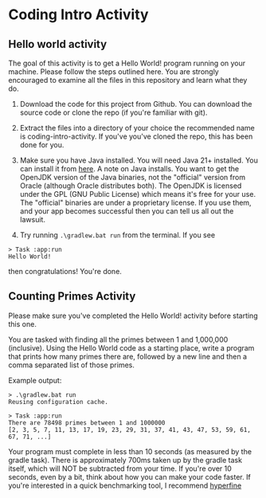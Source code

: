 # Coding Intro Activity

## Hello world activity

The goal of this activity is to get a Hello World! program running on your machine. Please follow the steps outlined here. You are strongly encouraged to examine all the files in this repository and learn what they do. 

1. Download the code for this project from Github. You can download the source code or clone the repo (if you're familiar with git). 

2. Extract the files into a directory of your choice the recommended name is coding-intro-activity. If you've you've cloned the repo, this has been done for you. 

3. Make sure you have Java installed. You will need Java 21+ installed. You can install it from [here](https://openjdk.org/projects/jdk/21/). A note on Java installs. You want to get the OpenJDK version of the Java binaries, not the "official" version from Oracle (although Oracle distributes both). The OpenJDK is licensed under the GPL (GNU Public License) which means it's free for your use. The "official" binaries are under a proprietary license. If you use them, and your app becomes successful then you can tell us all out the lawsuit. 

4. Try running `.\gradlew.bat run` from the terminal. If you see 
```
> Task :app:run
Hello World!
```
then congratulations! You're done.

## Counting Primes Activity

Please make sure you've completed the Hello World! activity before starting this one. 

You are tasked with finding all the primes between 1 and 1,000,000 (inclusive). Using the Hello World code as a starting place, write a program that prints how many primes there are, followed by a new line and then a comma separated list of those primes. 

Example output:
```
> .\gradlew.bat run
Reusing configuration cache.

> Task :app:run
There are 78498 primes between 1 and 1000000
[2, 3, 5, 7, 11, 13, 17, 19, 23, 29, 31, 37, 41, 43, 47, 53, 59, 61, 67, 71, ...]
```

Your program must complete in less than 10 seconds (as measured by the gradle task). There is approximately 700ms taken up by the gradle task itself, which will NOT be subtracted from your time. If you're over 10 seconds, even by a bit, think about how you can make your code faster. If you're interested in a quick benchmarking tool, I recommend [hyperfine](https://github.com/sharkdp/hyperfine)